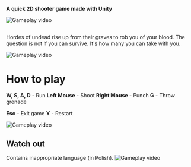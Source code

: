 **A quick 2D shooter game made with Unity**


![Gameplay video](gifs/fight1.gif)


## 
Hordes of undead rise up from their graves to rob you of your blood.
The question is not if you can survive. It's how many you can take with you.

![Gameplay video](gifs/fight.gif)


# How to play
**W, S, A, D** - Run
**Left Mouse** - Shoot
**Right Mouse** - Punch
**G** - Throw grenade

**Esc** - Exit game
**Y** - Restart


![Gameplay video](gifs/fight3.gif)


## Watch out
Contains inappropriate language (in Polish).
![Gameplay video](gifs/fight2.gif)

